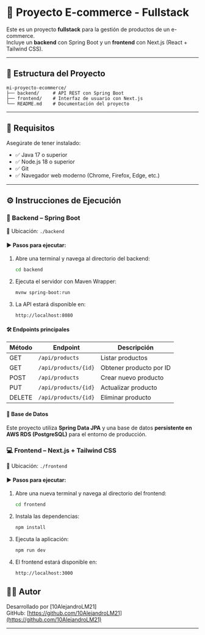 # 🛒 Proyecto E-commerce - Fullstack

Este es un proyecto **fullstack** para la gestión de productos de un e-commerce.  
Incluye un **backend** con Spring Boot y un **frontend** con Next.js (React + Tailwind CSS).

---

## 📁 Estructura del Proyecto

```
mi-proyecto-ecommerce/
├── backend/     # API REST con Spring Boot
├── frontend/    # Interfaz de usuario con Next.js
└── README.md    # Documentación del proyecto
```

---

## 🚀 Requisitos

Asegúrate de tener instalado:

- ✅ Java 17 o superior  
- ✅ Node.js 18 o superior  
- ✅ Git  
- ✅ Navegador web moderno (Chrome, Firefox, Edge, etc.)

---

## ⚙️ Instrucciones de Ejecución

### 🧩 Backend – Spring Boot

📁 Ubicación: `./backend`

#### ▶️ Pasos para ejecutar:

1. Abre una terminal y navega al directorio del backend:

   ```bash
   cd backend
   ```

2. Ejecuta el servidor con Maven Wrapper:

   ```bash
   mvnw spring-boot:run
   ```

3. La API estará disponible en:

   ```
   http://localhost:8080
   ```

#### 🛠️ Endpoints principales

| Método | Endpoint              | Descripción                |
|--------|-----------------------|----------------------------|
| GET    | `/api/products`       | Listar productos           |
| GET    | `/api/products/{id}`  | Obtener producto por ID    |
| POST   | `/api/products`       | Crear nuevo producto       |
| PUT    | `/api/products/{id}`  | Actualizar producto        |
| DELETE | `/api/products/{id}`  | Eliminar producto          |

#### 💾 Base de Datos

Este proyecto utiliza **Spring Data JPA** y una base de datos **persistente en AWS RDS (PostgreSQL)** para el entorno de producción.


### 💻 Frontend – Next.js + Tailwind CSS

📁 Ubicación: `./frontend`

#### ▶️ Pasos para ejecutar:

1. Abre una nueva terminal y navega al directorio del frontend:

   ```bash
   cd frontend
   ```

2. Instala las dependencias:

   ```bash
   npm install
   ```

3. Ejecuta la aplicación:

   ```bash
   npm run dev
   ```

4. El frontend estará disponible en:

   ```
   http://localhost:3000
   ```


## 🧑‍💻 Autor

Desarrollado por [10AlejandroLM21]  
GitHub: [https://github.com/10AlejandroLM21](https://github.com/10AlejandroLM21)

---
